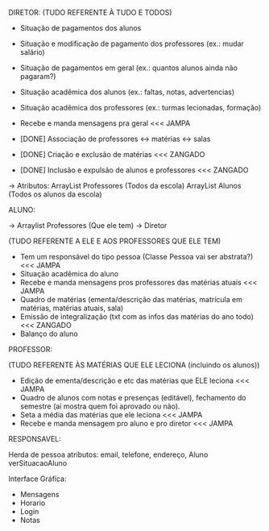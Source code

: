 DIRETOR:
(TUDO REFERENTE À TUDO E TODOS)
- Situação de pagamentos dos alunos
- Situação e modificação de pagamento dos professores (ex.: mudar salário)
- Situação de pagamentos em geral (ex.: quantos alunos ainda não pagaram?)

- Situação acadêmica dos alunos (ex.: faltas, notas, advertencias)
- Situação acadêmica dos professores (ex.: turmas lecionadas, formação)

- Recebe e manda mensagens pra geral <<< JAMPA
- [DONE] Associação de professores <-> matérias <-> salas
- [DONE] Criação e exclusão de matérias        <<< ZANGADO
- [DONE] Inclusão e expulsão de alunos e professores       <<< ZANGADO


->  Atributos:
ArrayList Professores (Todos da escola)
ArrayList Alunos (Todos os alunos da escola)

ALUNO:

-> Arraylist Professores (Que ele tem)
-> Diretor

(TUDO REFERENTE A ELE E AOS PROFESSORES QUE ELE TEM)
- Tem um responsável do tipo pessoa (Classe Pessoa vai ser abstrata?)   <<< JAMPA
- Situação acadêmica do aluno
- Recebe e manda mensagens pros professores das matérias atuais     <<< JAMPA
- Quadro de matérias (ementa/descrição das matérias, matrícula em matérias, matérias atuais, sala)
- Emissão de integralização (txt com as infos das matérias do ano todo) <<< ZANGADO
- Balanço do aluno

PROFESSOR:

(TUDO REFERENTE ÀS MATÉRIAS QUE ELE LECIONA (incluindo os alunos))   
- Edição de ementa/descrição e etc das matérias que ELE leciona <<< JAMPA
- Quadro de alunos com notas e presenças (editável), fechamento do semestre (aí mostra quem foi aprovado ou não).
- Seta a média das matérias que ele leciona <<< JAMPA
- Recebe e manda mensagem pro aluno e pro diretor   <<< JAMPA



RESPONSAVEL:

Herda de pessoa
atributos: email, telefone, endereço, Aluno
verSituacaoAluno

Interface Gráfica:

- Mensagens
- Horario
- Login
- Notas

